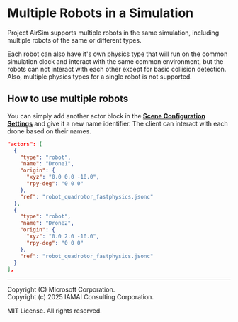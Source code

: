 # Multiple Robots in a Simulation

Project AirSim supports multiple robots in the same simulation, including multiple robots of the same or different types.

Each robot can also have it's own physics type that will run on the common simulation clock and interact with the same common environment, but the robots can not interact with each other except for basic collision detection. Also, multiple physics types for a single robot is not supported.

## How to use multiple robots

You can simply add another actor block in the **[Scene Configuration Settings](config_scene.md)** and give it a new name identifier. The client can interact with each drone based on their names.

``` json
"actors": [
  {
    "type": "robot",
    "name": "Drone1",
    "origin": {
      "xyz": "0.0 0.0 -10.0",
      "rpy-deg": "0 0 0"
    },
    "ref": "robot_quadrotor_fastphysics.jsonc"
  },
  {
    "type": "robot",
    "name": "Drone2",
    "origin": {
      "xyz": "0.0 2.0 -10.0",
      "rpy-deg": "0 0 0"
    },
    "ref": "robot_quadrotor_fastphysics.jsonc"
  }
],
```

---

Copyright (C) Microsoft Corporation.  
Copyright (c) 2025 IAMAI Consulting Corporation.

MIT License. All rights reserved.
